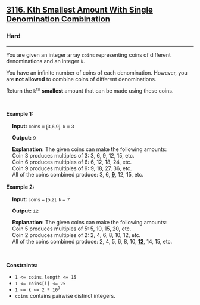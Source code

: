 <h2><a href="https://leetcode.com/problems/kth-smallest-amount-with-single-denomination-combination/">3116. Kth Smallest Amount With Single Denomination Combination</a></h2><h3>Hard</h3><hr><div><p>You are given an integer array <code>coins</code> representing coins of different denominations and an integer <code>k</code>.</p>

<p>You have an infinite number of coins of each denomination. However, you are <strong>not allowed</strong> to combine coins of different denominations.</p>

<p>Return the <code>k<sup>th</sup></code> <strong>smallest</strong> amount that can be made using these coins.</p>

<p>&nbsp;</p>
<p><strong class="example">Example 1:</strong></p>

<div class="example-block" style="
    border-color: var(--border-tertiary);
    border-left-width: 2px;
    color: var(--text-secondary);
    font-size: .875rem;
    margin-bottom: 1rem;
    margin-top: 1rem;
    overflow: visible;
    padding-left: 1rem;
">
<p><strong>Input:</strong> <span class="example-io" style="
    font-family: Menlo,sans-serif;
    font-size: 0.85rem;
">coins = [3,6,9], k = 3</span></p>

<p><strong>Output:</strong> <span class="example-io" style="
    font-family: Menlo,sans-serif;
    font-size: 0.85rem;
"> 9</span></p>

<p><strong>Explanation:</strong> The given coins can make the following amounts:<br>
Coin 3 produces multiples of 3: 3, 6, 9, 12, 15, etc.<br>
Coin 6 produces multiples of 6: 6, 12, 18, 24, etc.<br>
Coin 9 produces multiples of 9: 9, 18, 27, 36, etc.<br>
All of the coins combined produce: 3, 6, <u><strong>9</strong></u>, 12, 15, etc.</p>
</div>

<p><strong class="example">Example 2:</strong></p>

<div class="example-block" style="
    border-color: var(--border-tertiary);
    border-left-width: 2px;
    color: var(--text-secondary);
    font-size: .875rem;
    margin-bottom: 1rem;
    margin-top: 1rem;
    overflow: visible;
    padding-left: 1rem;
">
<p><strong>Input:</strong><span class="example-io" style="
    font-family: Menlo,sans-serif;
    font-size: 0.85rem;
"> coins = [5,2], k = 7</span></p>

<p><strong>Output:</strong><span class="example-io" style="
    font-family: Menlo,sans-serif;
    font-size: 0.85rem;
"> 12 </span></p>

<p><strong>Explanation:</strong> The given coins can make the following amounts:<br>
Coin 5 produces multiples of 5: 5, 10, 15, 20, etc.<br>
Coin 2 produces multiples of 2: 2, 4, 6, 8, 10, 12, etc.<br>
All of the coins combined produce: 2, 4, 5, 6, 8, 10, <u><strong>12</strong></u>, 14, 15, etc.</p>
</div>

<p>&nbsp;</p>
<p><strong>Constraints:</strong></p>

<ul>
	<li><code>1 &lt;= coins.length &lt;= 15</code></li>
	<li><code>1 &lt;= coins[i] &lt;= 25</code></li>
	<li><code>1 &lt;= k &lt;= 2 * 10<sup>9</sup></code></li>
	<li><code>coins</code> contains pairwise distinct integers.</li>
</ul>
</div>
